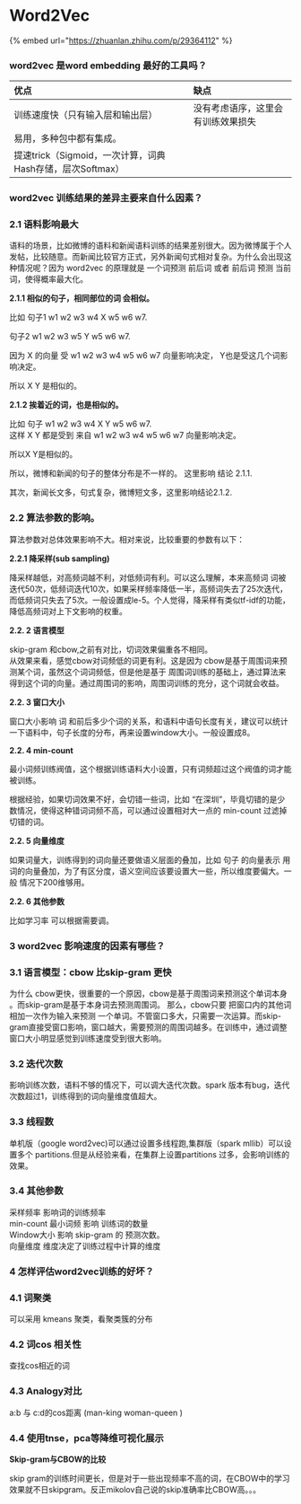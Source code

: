 # Word2Vec

{% embed url="https://zhuanlan.zhihu.com/p/29364112" %}

### word2vec 是word embedding 最好的工具吗？

| 优点 | 缺点 |
| :--- | :--- |
| 训练速度快（只有输入层和输出层） | 没有考虑语序，这里会有训练效果损失 |
| 易用，多种包中都有集成。 |  |
| 提速trick（Sigmoid，一次计算，词典Hash存储，层次Softmax） |  |

### word2vec 训练结果的差异主要来自什么因素？

### 2.1 语料影响最大

语料的场景，比如微博的语料和新闻语料训练的结果差别很大。因为微博属于个人发帖，比较随意。而新闻比较官方正式，另外新闻句式相对复杂。为什么会出现这种情况呢？因为 word2vec 的原理就是 一个词预测 前后词 或者 前后词 预测 当前词，使得概率最大化。

**2.1.1 相似的句子，相同部位的词 会相似。**

比如 句子1 w1 w2 w3 w4 X w5 w6 w7.

句子2 w1 w2 w3 w5 Y w5 w6 w7.

因为 X 的向量 受 w1 w2 w3 w4 w5 w6 w7 向量影响决定， Y也是受这几个词影响决定。

所以 X Y 是相似的。

**2.1.2 挨着近的词，也是相似的。**

比如 句子 w1 w2 w3 w4 X Y w5 w6 w7.  
这样 X Y 都是受到 来自 w1 w2 w3 w4 w5 w6 w7 向量影响决定。

所以X Y是相似的。

所以，微博和新闻的句子的整体分布是不一样的。 这里影响 结论 2.1.1.

其次，新闻长文多，句式复杂，微博短文多，这里影响结论2.1.2.

### 2.2 算法参数的影响。

算法参数对总体效果影响不大。相对来说，比较重要的参数有以下：

**2.2.1 降采样\(sub sampling\)**

降采样越低，对高频词越不利，对低频词有利。可以这么理解，本来高频词 词被迭代50次，低频词迭代10次，如果采样频率降低一半，高频词失去了25次迭代，而低频词只失去了5次。一般设置成le-5。个人觉得，降采样有类似tf-idf的功能，降低高频词对上下文影响的权重。

**2.2. 2 语言模型**

skip-gram 和cbow,之前有对比，切词效果偏重各不相同。  
从效果来看，感觉cbow对词频低的词更有利。这是因为 cbow是基于周围词来预测某个词，虽然这个词词频低，但是他是基于 周围词训练的基础上，通过算法来得到这个词的向量。通过周围词的影响，周围词训练的充分，这个词就会收益。

**2.2. 3 窗口大小**

窗口大小影响 词 和前后多少个词的关系，和语料中语句长度有关，建议可以统计一下语料中，句子长度的分布，再来设置window大小。一般设置成8。

**2.2. 4 min-count**

最小词频训练阀值，这个根据训练语料大小设置，只有词频超过这个阀值的词才能被训练。

根据经验，如果切词效果不好，会切错一些词，比如 “在深圳”，毕竟切错的是少数情况，使得这种错词词频不高，可以通过设置相对大一点的 min-count 过滤掉切错的词。

**2.2. 5 向量维度**

如果词量大，训练得到的词向量还要做语义层面的叠加，比如 句子 的向量表示 用 词的向量叠加，为了有区分度，语义空间应该要设置大一些，所以维度要偏大。一般 情况下200维够用。

**2.2. 6 其他参数**

比如学习率 可以根据需要调。

### 3 word2vec 影响速度的因素有哪些？

### 3.1 语言模型：cbow 比skip-gram 更快

为什么 cbow更快，很重要的一个原因，cbow是基于周围词来预测这个单词本身 。而skip-gram是基于本身词去预测周围词。 那么，cbow只要 把窗口内的其他词相加一次作为输入来预测 一个单词。不管窗口多大，只需要一次运算。而skip-gram直接受窗口影响，窗口越大，需要预测的周围词越多。在训练中，通过调整窗口大小明显感觉到训练速度受到很大影响。

### 3.2 迭代次数

影响训练次数，语料不够的情况下，可以调大迭代次数。spark 版本有bug，迭代次数超过1，训练得到的词向量维度值超大。

### 3.3 线程数

单机版（google word2vec\)可以通过设置多线程跑,集群版（spark mllib）可以设置多个 partitions.但是从经验来看，在集群上设置partitions 过多，会影响训练的效果。

### 3.4 其他参数

采样频率 影响词的训练频率  
min-count 最小词频 影响 训练词的数量  
Window大小 影响 skip-gram 的 预测次数。  
向量维度 维度决定了训练过程中计算的维度

### 4 怎样评估word2vec训练的好坏？

### 4.1 词聚类

可以采用 kmeans 聚类，看聚类簇的分布

### 4.2 词cos 相关性

查找cos相近的词

### 4.3 Analogy对比

a:b 与 c:d的cos距离 \(man-king woman-queen \)

### 4.4 使用tnse，pca等降维可视化展示



**Skip-gram与CBOW的比较**

skip gram的训练时间更长，但是对于一些出现频率不高的词，在CBOW中的学习效果就不日skipgram。反正mikolov自己说的skip准确率比CBOW高。。。



